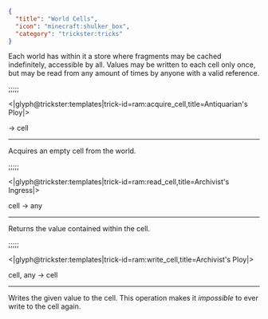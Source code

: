 ```json
{
  "title": "World Cells",
  "icon": "minecraft:shulker_box",
  "category": "trickster:tricks"
}
```

Each world has within it a store where fragments may be cached indefinitely, accessible by all. 
Values may be written to each cell only once, but may be read from any amount of times by anyone with a valid reference.

;;;;;

<|glyph@trickster:templates|trick-id=ram:acquire_cell,title=Antiquarian's Ploy|>

-> cell

---

Acquires an empty cell from the world.

;;;;;

<|glyph@trickster:templates|trick-id=ram:read_cell,title=Archivist's Ingress|>

cell -> any

---

Returns the value contained within the cell.

;;;;;

<|glyph@trickster:templates|trick-id=ram:write_cell,title=Archivist's Ploy|>

cell, any -> cell

---

Writes the given value to the cell. This operation makes it *impossible* to ever write to the cell again.